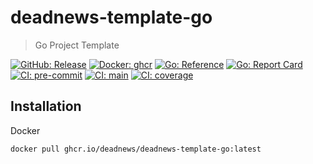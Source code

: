 # deadnews-template-go

> Go Project Template

[![GitHub: Release](https://img.shields.io/github/v/release/deadnews/deadnews-template-go?logo=github&logoColor=white)](https://github.com/deadnews/deadnews-template-go/releases/latest)
[![Docker: ghcr](https://img.shields.io/badge/docker-gray.svg?logo=docker&logoColor=white)](https://github.com/deadnews/deadnews-template-go/pkgs/container/deadnews-template-go)
[![Go: Reference](https://pkg.go.dev/badge/github.com/deadnews/deadnews-template-go.svg)](https://pkg.go.dev/github.com/deadnews/deadnews-template-go)
[![Go: Report Card](https://goreportcard.com/badge/github.com/deadnews/deadnews-template-go)](https://goreportcard.com/report/github.com/deadnews/deadnews-template-go)
[![CI: pre-commit](https://results.pre-commit.ci/badge/github/DeadNews/deadnews-template-go/main.svg)](https://results.pre-commit.ci/latest/github/deadnews/deadnews-template-go/main)
[![CI: main](https://img.shields.io/github/actions/workflow/status/deadnews/deadnews-template-go/main.yml?branch=main&logo=github&logoColor=white&label=main)](https://github.com/deadnews/deadnews-template-go/actions/workflows/main.yml)
[![CI: coverage](https://img.shields.io/codecov/c/github/deadnews/deadnews-template-go?token=OCZDZIYPMC&logo=codecov&logoColor=white)](https://codecov.io/gh/deadnews/deadnews-template-go)

## Installation

Docker

```sh
docker pull ghcr.io/deadnews/deadnews-template-go:latest
```

